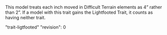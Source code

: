 This model treats each inch moved in Difficult Terrain elements as 4” rather than 2”.
If a model with this trait gains the Lightfooted Trait, it counts as having neither trait.

"trait-ligtfooted"
"revision": 0
